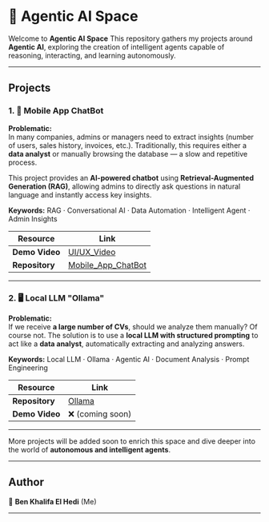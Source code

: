 # 🤖 Agentic AI Space  

Welcome to **Agentic AI Space** 
This repository gathers my projects around **Agentic AI**, exploring the creation of intelligent agents capable of reasoning, interacting, and learning autonomously.  

---

## Projects  

### 1. 💬 Mobile App ChatBot  
**Problematic:**  
In many companies, admins or managers need to extract insights (number of users, sales history, invoices, etc.). Traditionally, this requires either a **data analyst** or manually browsing the database — a slow and repetitive process.  

This project provides an **AI-powered chatbot** using **Retrieval-Augmented Generation (RAG)**, allowing admins to directly ask questions in natural language and instantly access key insights.  

**Keywords:** RAG · Conversational AI · Data Automation · Intelligent Agent · Admin Insights  

| Resource     | Link                                                                 |
|--------------|----------------------------------------------------------------------|
| **Demo Video** | [UI/UX_Video](https://drive.google.com/file/d/1UhIrXfExn-oqhP0nkRbwlG81I7cN1KIL/view?usp=drive_link) |
| **Repository** | [Mobile_App_ChatBot](https://github.com/Hedi-Bk/Mobile_App_ChatBot) |

---

### 2. 🖥️ Local LLM "Ollama"  
**Problematic:**  
If we receive **a large number of CVs**, should we analyze them manually? Of course not. The solution is to use a **local LLM with structured prompting** to act like a **data analyst**, automatically extracting and analyzing answers.  

**Keywords:** Local LLM · Ollama · Agentic AI · Document Analysis · Prompt Engineering  

| Resource     | Link                                   |
|--------------|----------------------------------------|
| **Repository** | [Ollama](https://github.com/Hedi-Bk/Ollama) |
| **Demo Video** | ❌ (coming soon)                       |

---

More projects will be added soon to enrich this space and dive deeper into the world of **autonomous and intelligent agents**.  

---

## Author  
👋 **Ben Khalifa El Hedi** (Me)

---
